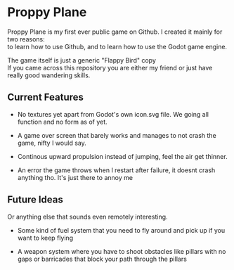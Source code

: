 # Proppy Plane
Proppy Plane is my first ever public game on Github. I created it mainly for two reasons:\
 to learn how to use Github, and to learn how to use the Godot game engine.

 The game itself is just a generic "Flappy Bird" copy\
 If you came across this repository you are either my friend or just have really good wandering skills.

 ## Current Features

* No textures yet apart from Godot's own icon.svg file. We going all function and no form as of yet.

* A game over screen that barely works and manages to not crash the game, nifty I would say.

* Continous upward propulsion instead of jumping, feel the air get thinner.

* An error the game throws when I restart after failure, it doesnt crash anything tho. It's just there to annoy me

## Future Ideas 
Or anything else that sounds even remotely interesting.

* Some kind of fuel system that you need to fly around and pick up if you want to keep flying

* A weapon system where you have to shoot obstacles like pillars with no gaps or barricades that block your path through the pillars